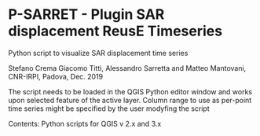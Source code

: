 # P-SARRET  - Plugin SAR displacement ReusE Timeseries 
Python script to visualize SAR displacement time series

Stefano Crema Giacomo Titti, Alessandro Sarretta and Matteo Mantovani, CNR-IRPI, Padova, Dec. 2019

The script needs to be loaded in the QGIS Python editor window and works upon selected feature of the active layer.
Column range to use as per-point time series might be specified by the user modyfing the script

Contents:
Python scripts for QGIS v 2.x and 3.x
